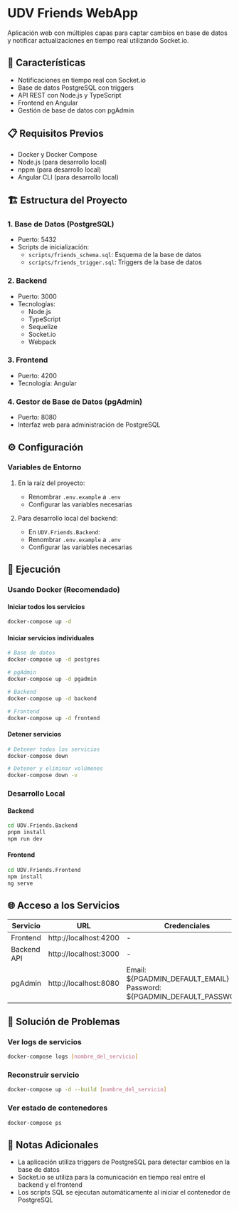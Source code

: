 # UDV Friends WebApp

Aplicación web con múltiples capas para captar cambios en base de datos y notificar actualizaciones en tiempo real utilizando Socket.io.

## 🚀 Características

- Notificaciones en tiempo real con Socket.io
- Base de datos PostgreSQL con triggers
- API REST con Node.js y TypeScript
- Frontend en Angular
- Gestión de base de datos con pgAdmin

## 📋 Requisitos Previos

- Docker y Docker Compose
- Node.js (para desarrollo local)
- nppm (para desarrollo local)
- Angular CLI (para desarrollo local)

## 🏗️ Estructura del Proyecto

### 1. Base de Datos (PostgreSQL)

- Puerto: 5432
- Scripts de inicialización:
  - `scripts/friends_schema.sql`: Esquema de la base de datos
  - `scripts/friends_trigger.sql`: Triggers de la base de datos

### 2. Backend

- Puerto: 3000
- Tecnologías:
  - Node.js
  - TypeScript
  - Sequelize
  - Socket.io
  - Webpack

### 3. Frontend

- Puerto: 4200
- Tecnología: Angular

### 4. Gestor de Base de Datos (pgAdmin)

- Puerto: 8080
- Interfaz web para administración de PostgreSQL

## ⚙️ Configuración

### Variables de Entorno

1. En la raíz del proyecto:

   - Renombrar `.env.example` a `.env`
   - Configurar las variables necesarias

2. Para desarrollo local del backend:
   - En `UDV.Friends.Backend`:
   - Renombrar `.env.example` a `.env`
   - Configurar las variables necesarias

## 🚀 Ejecución

### Usando Docker (Recomendado)

#### Iniciar todos los servicios

```bash
docker-compose up -d
```

#### Iniciar servicios individuales

```bash
# Base de datos
docker-compose up -d postgres

# pgAdmin
docker-compose up -d pgadmin

# Backend
docker-compose up -d backend

# Frontend
docker-compose up -d frontend
```

#### Detener servicios

```bash
# Detener todos los servicios
docker-compose down

# Detener y eliminar volúmenes
docker-compose down -v
```

### Desarrollo Local

#### Backend

```bash
cd UDV.Friends.Backend
pnpm install
npm run dev
```

#### Frontend

```bash
cd UDV.Friends.Frontend
npm install
ng serve
```

## 🌐 Acceso a los Servicios

| Servicio    | URL                   | Credenciales                                                             |
| ----------- | --------------------- | ------------------------------------------------------------------------ |
| Frontend    | http://localhost:4200 | -                                                                        |
| Backend API | http://localhost:3000 | -                                                                        |
| pgAdmin     | http://localhost:8080 | Email: ${PGADMIN_DEFAULT_EMAIL}<br>Password: ${PGADMIN_DEFAULT_PASSWORD} |

## 🔧 Solución de Problemas

### Ver logs de servicios

```bash
docker-compose logs [nombre_del_servicio]
```

### Reconstruir servicio

```bash
docker-compose up -d --build [nombre_del_servicio]
```

### Ver estado de contenedores

```bash
docker-compose ps
```

## 📝 Notas Adicionales

- La aplicación utiliza triggers de PostgreSQL para detectar cambios en la base de datos
- Socket.io se utiliza para la comunicación en tiempo real entre el backend y el frontend
- Los scripts SQL se ejecutan automáticamente al iniciar el contenedor de PostgreSQL
